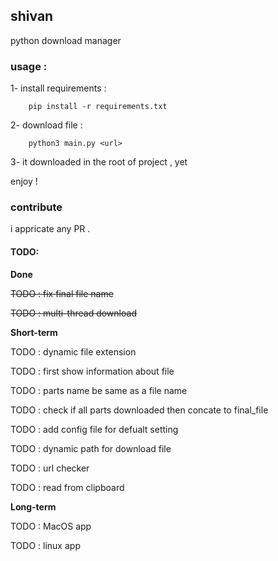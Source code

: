## shivan
python download manager

### usage :
1- install requirements :

```
    pip install -r requirements.txt
```

2- download file :

```
    python3 main.py <url>
```

3- it downloaded in the root of project , yet

enjoy !


### contribute
i appricate any PR .

#### TODO:
**Done**

~~TODO : fix final file name <solved>~~

~~TODO : multi-thread download <solved>~~



**Short-term**

TODO : dynamic file extension

TODO : first show information about file

TODO : parts name be same as a file name

TODO : check if all parts downloaded then concate to final_file

TODO : add config file for defualt setting

TODO : dynamic path for download file

TODO : url checker

TODO : read from clipboard




**Long-term**

TODO : MacOS app

TODO : linux app
